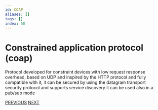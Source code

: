 ```yaml
---
id: COAP
aliases: []
tags: []
index: 58
---
```


# Constrained application protocol (coap)

Protocol developed for constraint devices with low request response overhead, based on UDP and inspired by the HTTP protocol and fully compatible with it, it can be secured by using the datagram transport security protocol and supports service discovery it can be used also in a pub/sub mode

[PREVIOUS](pages/mobile_systems/iot/rest.md) [NEXT](pages/mobile_systems/discovery_messages_events/service_discovery.md)

